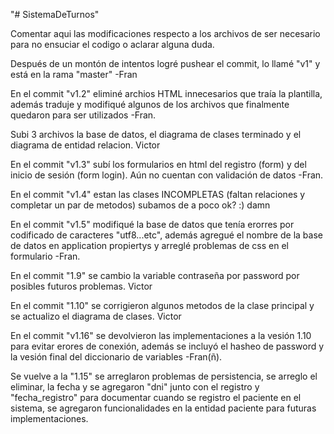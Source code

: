 "# SistemaDeTurnos" 

Comentar aqui las modificaciones respecto a los archivos de ser necesario para no ensuciar el codigo o aclarar alguna duda.

Después de un montón de intentos logré pushear el commit, lo llamé "v1" y está en la rama "master" -Fran

En el commit "v1.2" eliminé archios HTML innecesarios que traía la plantilla, además traduje y modifiqué algunos de los archivos que finalmente quedaron para ser utilizados   -Fran.

Subi 3 archivos la base de datos, el diagrama de clases terminado y el diagrama de entidad relacion. Victor

En el commit "v1.3" subí los formularios en html del registro (form) y del inicio de sesión (form login). Aún no cuentan con validación de datos   -Fran.

En el commit "v1.4" estan las clases INCOMPLETAS (faltan relaciones y completar un par de metodos) subamos de a poco ok? :) damn

En el commit "v1.5" modifiqué la base de datos que tenía erorres por codificado de caracteres "utf8...etc", además agregué el nombre de la base de datos en application propiertys y arreglé problemas de css en el formulario    -Fran.

En el commit "1.9" se cambio la variable contraseña por password por posibles futuros problemas. Victor

En el commit "1.10" se corrigieron algunos metodos de la clase principal y se actualizo el diagrama de clases. Victor

En el commit "v1.16" se devolvieron las implementaciones a la vesión 1.10 para evitar erores de conexión, además se incluyó el hasheo de password y la vesión final del diccionario de variables    -Fran(ñ).

Se vuelve a la "1.15"  se arreglaron problemas de persistencia, se arreglo el eliminar, la fecha y se agregaron "dni" junto con el registro y "fecha_registro" para documentar cuando se registro el paciente en el sistema, se agregaron funcionalidades en la entidad paciente para futuras implementaciones.




